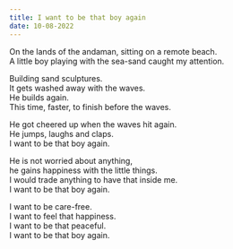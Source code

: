 ```yaml
---
title: I want to be that boy again
date: 10-08-2022
---
```


On the lands of the andaman, sitting on a remote beach.  
A little boy playing with the sea-sand caught my attention.  

Building sand sculptures.  
It gets washed away with the waves.  
He builds again.  
This time, faster, to finish before the waves.  

He got cheered up when the waves hit again.  
He jumps, laughs and claps.  
I want to be that boy again.  

He is not worried about anything,  
he gains happiness with the little things.  
I would trade anything to have that inside me.  
I want to be that boy again.  

I want to be care-free.  
I want to feel that happiness.  
I want to be that peaceful.  
I want to be that boy again.
